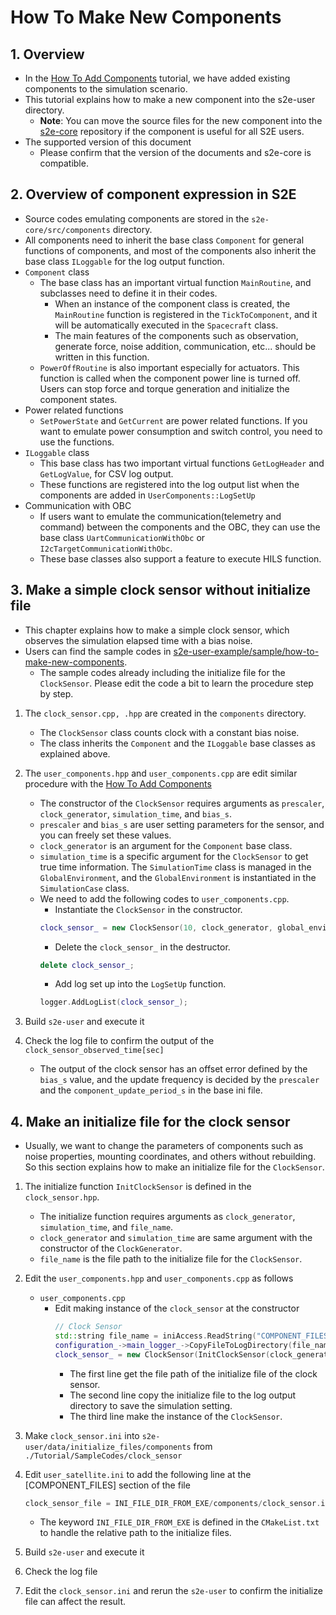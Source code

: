# How To Make New Components

## 1.  Overview

- In the [How To Add Components](./HowToAddComponents.md) tutorial, we have added existing components to the simulation scenario.
- This tutorial explains how to make a new component into the s2e-user directory.
  - **Note**: You can move the source files for the new component into the [s2e-core](https://github.com/ut-issl/s2e-core) repository if the component is useful for all S2E users.
- The supported version of this document
  - Please confirm that the version of the documents and s2e-core is compatible.


## 2. Overview of component expression in S2E

- Source codes emulating components are stored in the `s2e-core/src/components` directory.
- All components need to inherit the base class `Component` for general functions of components, and most of the components also inherit the base class `ILoggable` for the log output function.
- `Component` class
  - The base class has an important virtual function `MainRoutine`, and subclasses need to define it in their codes.
    - When an instance of the component class is created, the `MainRoutine` function is registered in the `TickToComponent`, and it will be automatically executed in the `Spacecraft` class.
    - The main features of the components such as observation, generate force, noise addition, communication, etc... should be written in this function.
  - `PowerOffRoutine` is also important especially for actuators. This function is called when the component power line is turned off. Users can stop force and torque generation and initialize the component states.
- Power related functions
  - `SetPowerState` and `GetCurrent` are power related functions. If you want to emulate power consumption and switch control, you need to use the functions.
- `ILoggable` class
  - This base class has two important virtual functions `GetLogHeader` and `GetLogValue`, for CSV log output.
  - These functions are registered into the log output list when the components are added in `UserComponents::LogSetUp` 
- Communication with OBC
  - If users want to emulate the communication(telemetry and command) between the components and the OBC, they can use the base class `UartCommunicationWithObc` or `I2cTargetCommunicationWithObc`.
  - These base classes also support a feature to execute HILS function.


## 3. Make a simple clock sensor without initialize file

- This chapter explains how to make a simple clock sensor, which observes the simulation elapsed time with a bias noise.
- Users can find the sample codes in [s2e-user-example/sample/how-to-make-new-components](https://github.com/ut-issl/s2e-user-example/tree/sample/how-to-make-new-components).
  - The sample codes already including the initialize file for the `ClockSensor`. Please edit the code a bit to learn the procedure step by step.

1. The `clock_sensor.cpp, .hpp` are created in the `components` directory. 
   - The `ClockSensor` class counts clock with a constant bias noise.
   - The class inherits the `Component` and the `ILoggable` base classes as explained above.

1. The `user_components.hpp` and `user_components.cpp` are edit similar procedure with the [How To Add Components](./HowToAddComponents.md)

   - The constructor of the `ClockSensor` requires arguments as `prescaler`, `clock_generator`, `simulation_time`, and `bias_s`.
   - `prescaler` and `bias_s` are user setting parameters for the sensor, and you can freely set these values.
   - `clock_generator` is an argument for the `Component` base class.
   - `simulation_time` is a specific argument for the `ClockSensor` to get true time information. The `SimulationTime` class is managed in the `GlobalEnvironment`, and the `GlobalEnvironment` is instantiated in the `SimulationCase` class.
   - We need to add the following codes to `user_components.cpp`.
     - Instantiate the `ClockSensor` in the constructor.
     ```c++
     clock_sensor_ = new ClockSensor(10, clock_generator, global_environment->GetSimulationTime(), 0.001);
     ```
     - Delete the `clock_sensor_` in the destructor.
     ```c++
     delete clock_sensor_;
     ```
     - Add log set up into the `LogSetUp` function.
     ```c++
     logger.AddLogList(clock_sensor_);
     ```

1. Build `s2e-user` and execute it

1. Check the log file to confirm the output of the `clock_sensor_observed_time[sec]`
   - The output of the clock sensor has an offset error defined by the `bias_s` value, and the update frequency is decided by the `prescaler` and the `component_update_period_s` in the base ini file.

## 4. Make an initialize file for the clock sensor

- Usually, we want to change the parameters of components such as noise properties, mounting coordinates, and others without rebuilding. So this section explains how to make an initialize file for the `ClockSensor`.

1. The initialize function `InitClockSensor` is defined in the `clock_sensor.hpp`.
   - The initialize function requires arguments as `clock_generator`, `simulation_time`, and `file_name`.
   - `clock_generator` and `simulation_time` are same argument with the constructor of the `ClockGenerator`.
   - `file_name` is the file path to the initialize file for the `ClockSensor`. 
   
1. Edit the `user_components.hpp` and `user_components.cpp` as follows
   - `user_components.cpp`
     - Edit making instance of the `clock_sensor` at the constructor
       ```c++
       // Clock Sensor
       std::string file_name = iniAccess.ReadString("COMPONENT_FILES", "clock_sensor_file");
       configuration_->main_logger_->CopyFileToLogDirectory(file_name);
       clock_sensor_ = new ClockSensor(InitClockSensor(clock_generator, global_environment->GetSimulationTime(), file_name));
       ```
       - The first line get the file path of the initialize file of the clock sensor.
       - The second line copy the initialize file to the log output directory to save the simulation setting.
       - The third line make the instance of the `ClockSensor`.

1. Make `clock_sensor.ini` into `s2e-user/data/initialize_files/components` from `./Tutorial/SampleCodes/clock_sensor`

1. Edit `user_satellite.ini` to add the following line at the [COMPONENT_FILES] section of the file

   ```c++
   clock_sensor_file = INI_FILE_DIR_FROM_EXE/components/clock_sensor.ini
   ```
   - The keyword `INI_FILE_DIR_FROM_EXE` is defined in the `CMakeList.txt` to handle the relative path to the initialize files.

1. Build `s2e-user` and execute it

1. Check the log file 

1. Edit the `clock_sensor.ini` and rerun the `s2e-user` to confirm the initialize file can affect the result.
